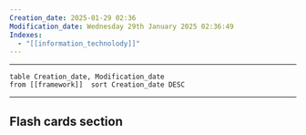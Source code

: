 ```yaml
---
Creation_date: 2025-01-29 02:36
Modification_date: Wednesday 29th January 2025 02:36:49
Indexes:
  - "[[information_technolody]]"
---
```


----


```dataview
table Creation_date, Modification_date
from [[framework]]  sort Creation_date DESC
```























---
## Flash cards section

